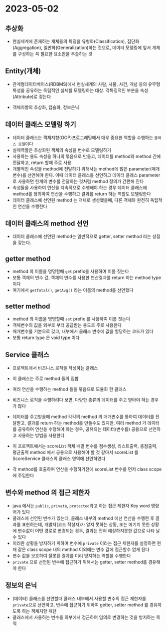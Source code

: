 # 2023-05-02

## 추상화
- 현실세계에 존재하는 개체들의 특징을 유형화(Classification), 집단화(Aggregation), 일반화(Generalization)하는 것으로, 데이터 모델링에 앞서 개체를 구성하는 꼭 필요한 요소만을 추출하는 것

## Entity(개체)
- 관계형데이터베이스(RDBMS)에서 현실세계의 사람, 사물, 사건, 개념 등의 유무형 특성을 공유하는 독립적인 실체를 모델링하는 대상. 각특징적인 부분을 속성(Attribute)로 갖는다

- 객체지향의 추상화, 캡슐화, 정보은닉

## 데이터 클래스 모델링 하기
- 데이터 클래스는 객체지향(OOP)프로그래밍에서 매우 중요한 역할을 수행하는 `클래스 모델`이다
- 실제역할은 추상화된 객체의 속성을 변수로 모델링하기
- 사용하는 용도 속성을 하나의 묶음으로 만들고, 데이터를 method와 method 간에 전달하고, return 할때 주로 사용 
- 개별적인 속성을 method에 전달하기 위해서는 method에 많은 parameter(매개변수)를 선언해야 한다.
이때 데이터 클래스를 선언하고 데이터 클래스 parameter로 사용하면 한개의 변수를 전달하는 것처럼 method 정의가 간편해 진다
- 속성들을 사용하여 연산을 지속적으로 수행해야 하는 경우 데이터 클래스에 method를 정의하여 연산을 수행하고 결과를 return 하는 역할도 모델링한다
- 데이터 클래스에 선언된 method 는 객체로 생성했을때, 다른 객체와 완전히 독립적인 연산을 수행한다

## 데이터 클래스의 method 선언
- 데이터 클래스에 선언된 method는 일반적으로 getter, setter method 라는 성질을 갖는다.

## getter method
- method 의 이름을 명명할때 `get` prefix를 사용하여 이름 짓는다
- 보통 객체의 변수 값, 객체의 변수를 사용한 연산결과를 return 하는 method type 이다
- 여기에서 `getTotal()`, `getAvg()` 라는 이름의 method를 선언했다

## setter method
- method 의 이름을 명명할때 `set` prefix 를 사용하여 이름 짓는다
- 객체변수의 값을 외부로 부터 공급받는 용도로 주로 사용한다
- 매개변수를 기본으로 갖고, 내부에서 클래스 변수에 값을 할당하는 코드가 있다
- 보통 return type 은 void type 이다

## Service 클래스
- 프로젝트에서 비즈니스 로직을 작성하는 클래스
- 이 클래스는 주로 method 들의 집합
- 여러 연산을 수행하는 method 들을 묶음으로 모듈화 한 클래스
- 비즈니스 로직을 수행하려다 보면, 다양한 종류의 데이터를 주고 받아야 하는 경우가 많다
- 데이터를 주고받을때 method 각각의 method 의 매개변수를 통하여 데이터를 전달받고, 결과를 return 하는 method를 만들수도 있지만, 여러 method 가 데이터를 공유하여 연산을 수행해야 하는 경우, 공유되는 데이터(변수를) 공용으로 선언하고 사용하는 방법을 사용한다

- 이 프로젝트에서는 scoreList 객체 배열 변수를 점수생성, 리스트출력, 총점출력, 평균출력 method 에서 공용으로 사용해야 할 것 같아서 scoreList 를 ScoreService 클래스의 클래스 영역에 선언하였다
- 각 method를 호출하여 연산을 수행하기전에 scoreList 변수를 먼저 class scope 에 주입한다

## 변수와 method 의 접근 제한자
- java 에서는 `public`, `private`, `protected`라고 하는 접근 제한자 Key word 명령어가 있다
- 클래스에 선언된 변수가 있는데, 클래스 내부의 method 에선 연산을 수행한 후 결과를 표현하는데, 개발자(코드 작성자)가 알지 못하는 상황, 또는 예기치 못한 상황에 변수값이 어떤 경로로 변경되는 경우, 결과는 전혀 예상하지못한 값으로 나타 날 수 있다
- 이러한 상황을 방지하기 위하여 변수에 `private` 이라는 접근 제한자를 설정하면 현재 같은 class scope 내의 method 이외에는 변수 값에 접근할수 없게 된다
- 변수 값을 보호하여 잘못된 결과를 미리 방지하는 역할을 수행한다
- `private` 으로 선언된 변수에 접근하기 위해서는 getter, setter method를 경유해야 한다

## 정보의 은닉
- (데이터) 클래스를 선언할때 클래스 내부에서 사용할 변수의 접근 제한자를 `private`으로 선언하고, 변수에 접근하기 위하여 getter, setter method 를 경유하도록 하는 객체지향 패턴
- 클래스에서 사용하는 변수를 외부에서 접근하여 임의로 변경하는 것을 방지하는 목적